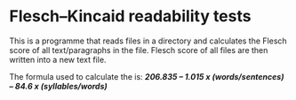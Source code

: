 # Flesch–Kincaid readability tests
This is a programme that reads files in a directory and calculates the Flesch score of all text/paragraphs in the file.
Flesch score of all files are then written into a new text file.

The formula used to calculate the is:
***206.835 – 1.015 x (words/sentences) – 84.6 x (syllables/words)***
